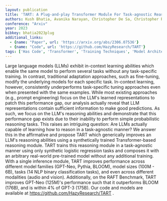 ```yaml
---
layout: publication
title: 'TART: A Plug-and-play Transformer Module For Task-agnostic Reasoning'
authors: Kush Bhatia, Avanika Narayan, Christopher De Sa, Christopher Ré
conference: "Arxiv"
year: 2023
bibkey: bhatia2023plug
additional_links:
  - {name: "Paper", url: 'https://arxiv.org/abs/2306.07536'}
  - {name: "Code", url: 'https://github.com/HazyResearch/TART'}
tags: ['Has Code', 'Transformer', 'Training Techniques', 'Model Architecture', 'GPT', 'Fine-Tuning', 'Prompting', 'Reinforcement Learning', 'In-Context Learning', 'Pretraining Methods']
---
```

Large language models (LLMs) exhibit in-context learning abilities which
enable the same model to perform several tasks without any task-specific
training. In contrast, traditional adaptation approaches, such as fine-tuning,
modify the underlying models for each specific task. In-context learning,
however, consistently underperforms task-specific tuning approaches even when
presented with the same examples. While most existing approaches (e.g., prompt
engineering) focus on the LLM's learned representations to patch this
performance gap, our analysis actually reveal that LLM representations contain
sufficient information to make good predictions. As such, we focus on the LLM's
reasoning abilities and demonstrate that this performance gap exists due to
their inability to perform simple probabilistic reasoning tasks. This raises an
intriguing question: Are LLMs actually capable of learning how to reason in a
task-agnostic manner? We answer this in the affirmative and propose TART which
generically improves an LLM's reasoning abilities using a synthetically trained
Transformer-based reasoning module. TART trains this reasoning module in a
task-agnostic manner using only synthetic logistic regression tasks and
composes it with an arbitrary real-world pre-trained model without any
additional training. With a single inference module, TART improves performance
across different model families (GPT-Neo, Pythia, BLOOM), model sizes (100M -
6B), tasks (14 NLP binary classification tasks), and even across different
modalities (audio and vision). Additionally, on the RAFT Benchmark, TART
improves GPT-Neo (125M)'s performance such that it outperforms BLOOM (176B),
and is within 4% of GPT-3 (175B). Our code and models are available at
https://github.com/HazyResearch/TART .
